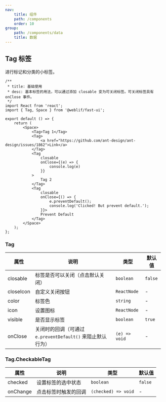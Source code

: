 ```yaml
---
nav:
    title: 组件
    path: /components
    order: 10
group:
    path: /components/data
    title: 数据
---
```


## Tag 标签

进行标记和分类的小标签。

```tsx
/**
 * title: 基础使用
 * desc: 基本标签的用法，可以通过添加 closable 变为可关闭标签。可关闭标签具有 onClose 事件。
 */
import React from 'react';
import { Tag, Space } from '@weblif/fast-ui';

export default () => {
    return (
        <Space>
            <Tag>Tag 1</Tag>
            <Tag>
                <a href="https://github.com/ant-design/ant-design/issues/1862">Link</a>
            </Tag>
            <Tag
                closable
                onClose={(e) => {
                    console.log(e)
                }}
            >
                Tag 2
            </Tag>
            <Tag
                closable
                onClose={() => {
                    e.preventDefault();
                    console.log('Clicked! But prevent default.');
                }}>
                Prevent Default
            </Tag>
        </Space>
    );
};
```

### Tag

| 属性 | 说明 | 类型 | 默认值 |
| --- | --- | --- | --- |
|closable |标签是否可以关闭（点击默认关闭）|`boolean` |`false`
|closeIcon|自定义关闭按钮               |`ReactNode` | -
|color    |标签色                      |`string`   | -
|icon     |设置图标                    |`ReactNode` | -
|visible  |是否显示标签                | `boolean`   | `true`
|onClose  |关闭时的回调（可通过 `e.preventDefault()` 来阻止默认行为）| `(e) => void` | -


### Tag.CheckableTag

| 属性 | 说明 | 类型 | 默认值 |
| --- | --- | --- | --- |
|checked |设置标签的选中状态 |`boolean` |`false`
|onChange |点击标签时触发的回调 |`(checked) => void` | -